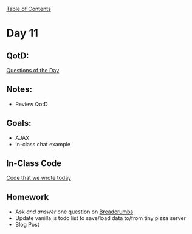 [Table of Contents](/README.md)

# Day 11

## QotD:
[Questions of the Day]()

## Notes:
* Review QotD

## Goals:
* AJAX
* In-class chat example

## In-Class Code
[Code that we wrote today](/notes/day-11/code)

## Homework
* Ask *and answer* one question on [Breadcrumbs](http://tiy.breadcrumbsqa.com/)
* Update vanilla js todo list to save/load data to/from tiny pizza server
* Blog Post